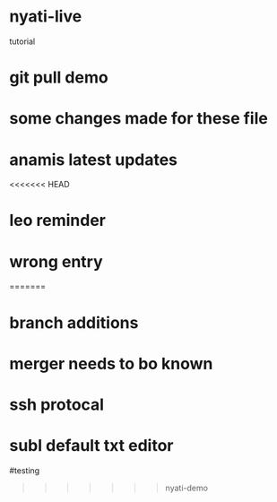 # nyati-live
tutorial
# git pull demo 
# some changes made for these file
# anamis latest updates
<<<<<<< HEAD
# leo reminder
# wrong entry
=======
# branch additions
# merger needs to bo known
# ssh protocal
# subl default txt editor
#testing
>>>>>>> nyati-demo
